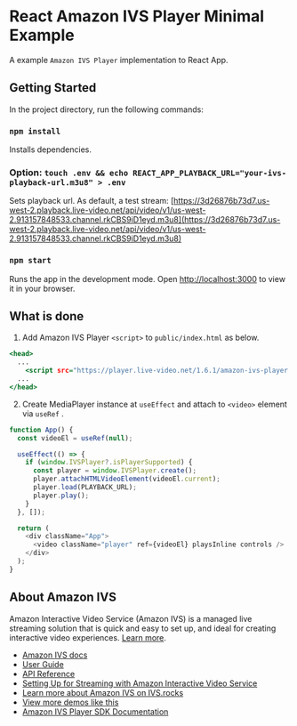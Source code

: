 # React Amazon IVS Player Minimal Example

A example `Amazon IVS Player` implementation to React App.

## Getting Started

In the project directory, run the following commands:

### `npm install`

Installs dependencies.

### Option: `touch .env && echo REACT_APP_PLAYBACK_URL="your-ivs-playback-url.m3u8" > .env`

Sets playback url. As default, a test stream:
[https://3d26876b73d7.us-west-2.playback.live-video.net/api/video/v1/us-west-2.913157848533.channel.rkCBS9iD1eyd.m3u8](https://3d26876b73d7.us-west-2.playback.live-video.net/api/video/v1/us-west-2.913157848533.channel.rkCBS9iD1eyd.m3u8)

### `npm start`

Runs the app in the development mode. Open [http://localhost:3000](http://localhost:3000) to view it in your browser.

## What is done

1. Add Amazon IVS Player `<script>` to `public/index.html` as below.

```html:public/index.html
<head>
  ...
    <script src="https://player.live-video.net/1.6.1/amazon-ivs-player.min.js"></script>
  ...
</head>
```

2. Create MediaPlayer instance at `useEffect` and attach to `<video>` element via `useRef` .

```js:src/App.js
function App() {
  const videoEl = useRef(null);

  useEffect(() => {
    if (window.IVSPlayer?.isPlayerSupported) {
      const player = window.IVSPlayer.create();
      player.attachHTMLVideoElement(videoEl.current);
      player.load(PLAYBACK_URL);
      player.play();
    }
  }, []);

  return (
    <div className="App">
      <video className="player" ref={videoEl} playsInline controls />
    </div>
  );
}
```

## About Amazon IVS

Amazon Interactive Video Service (Amazon IVS) is a managed live streaming solution that is quick and easy to set up, and ideal for creating interactive video experiences. [Learn more](https://aws.amazon.com/ivs/).

- [Amazon IVS docs](https://docs.aws.amazon.com/ivs/)
- [User Guide](https://docs.aws.amazon.com/ivs/latest/userguide/)
- [API Reference](https://docs.aws.amazon.com/ivs/latest/APIReference/)
- [Setting Up for Streaming with Amazon Interactive Video Service](https://aws.amazon.com/blogs/media/setting-up-for-streaming-with-amazon-ivs/)
- [Learn more about Amazon IVS on IVS.rocks](https://ivs.rocks/)
- [View more demos like this](https://ivs.rocks/examples)
- [Amazon IVS Player SDK Documentation](https://aws.github.io/amazon-ivs-player-docs/1.6.1/web/index.html)
